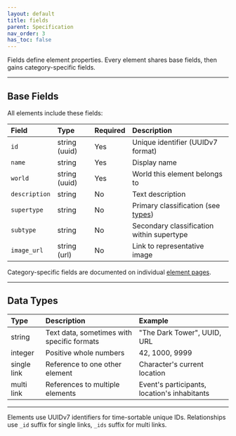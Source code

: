 ```yaml
---
layout: default
title: fields
parent: Specification
nav_order: 3
has_toc: false
---
```


Fields define element properties. Every element shares base fields, then gains category-specific fields.

---

## Base Fields

All elements include these fields:

| Field         | Type          | Required | Description                                                            |
| :------------ | :------------ | :------- | :--------------------------------------------------------------------- |
| `id`          | string (uuid) | Yes      | Unique identifier (UUIDv7 format) |
| `name`        | string        | Yes      | Display name                                                   |
| `world`       | string (uuid) | Yes      | World this element belongs to                            |
| `description` | string        | No       | Text description                                   |
| `supertype`   | string        | No       | Primary classification (see [types](./types)) |
| `subtype`     | string        | No       | Secondary classification within supertype |
| `image_url`   | string (url)  | No       | Link to representative image                              |

Category-specific fields are documented on individual [element pages](./element_categories/).

---

## Data Types

| Type | Description | Example |
| :--- | :---------- | :------ |
| string | Text data, sometimes with specific formats | "The Dark Tower", UUID, URL |
| integer | Positive whole numbers | 42, 1000, 9999 |
| single link | Reference to one other element | Character's current location |
| multi link | References to multiple elements | Event's participants, location's inhabitants |

---

Elements use UUIDv7 identifiers for time-sortable unique IDs. Relationships use `_id` suffix for single links, `_ids` suffix for multi links.

